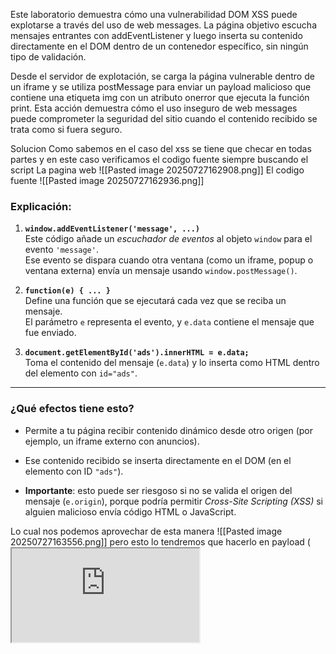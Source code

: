 Este laboratorio demuestra cómo una vulnerabilidad DOM XSS puede explotarse a través del uso de web messages. La página objetivo escucha mensajes entrantes con addEventListener y luego inserta su contenido directamente en el DOM dentro de un contenedor específico, sin ningún tipo de validación.

Desde el servidor de explotación, se carga la página vulnerable dentro de un iframe y se utiliza postMessage para enviar un payload malicioso que contiene una etiqueta img con un atributo onerror que ejecuta la función print. Esta acción demuestra cómo el uso inseguro de web messages puede comprometer la seguridad del sitio cuando el contenido recibido se trata como si fuera seguro.

Solucion
Como sabemos en el caso del xss se tiene que checar en todas partes y en este caso verificamos el codigo fuente siempre buscando el script
La pagina web
![[Pasted image 20250727162908.png]]
El codigo fuente
![[Pasted image 20250727162936.png]]
### Explicación:

1. **`window.addEventListener('message', ...)`**  
    Este código añade un _escuchador de eventos_ al objeto `window` para el evento `'message'`.  
    Ese evento se dispara cuando otra ventana (como un iframe, popup o ventana externa) envía un mensaje usando `window.postMessage()`.
    
2. **`function(e) { ... }`**  
    Define una función que se ejecutará cada vez que se reciba un mensaje.  
    El parámetro `e` representa el evento, y `e.data` contiene el mensaje que fue enviado.
    
3. **`document.getElementById('ads').innerHTML = e.data;`**  
    Toma el contenido del mensaje (`e.data`) y lo inserta como HTML dentro del elemento con `id="ads"`.
    

---

### ¿Qué efectos tiene esto?

- Permite a tu página recibir contenido dinámico desde otro origen (por ejemplo, un iframe externo con anuncios).
    
- Ese contenido recibido se inserta directamente en el DOM (en el elemento con ID `"ads"`).
    
- **Importante**: esto puede ser riesgoso si no se valida el origen del mensaje (`e.origin`), porque podría permitir _Cross-Site Scripting (XSS)_ si alguien malicioso envía código HTML o JavaScript.

Lo cual nos podemos aprovechar
de esta manera
![[Pasted image 20250727163556.png]]
pero esto lo tendremos que hacerlo en payload 
(<iframe src="https://0a92007a042f59288084039d00b9004d.web-security-academy.net/" onload="this.contentWindow.postMessage('<img src=1 onerror=print()>','*')">)

Este payload intenta **inyectar y ejecutar JavaScript malicioso en una página vulnerable** que usa `window.postMessage` y `innerHTML` sin validar el origen del mensaje ni sanitizar el contenido. Es una técnica común en retos de seguridad y ataques XSS modernos.

